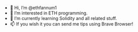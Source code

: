 - 👋 Hi, I’m @ethfannum1
- 👀 I’m interested in ETH programming.
- 🌱 I’m currently learning Solidity and all related stuff.
- 📫 If you wish it you can send me tips using Brave Browser!

<!---
ethfannum1/ethfannum1 is a ✨ special ✨ repository because its `README.md` (this file) appears on your GitHub profile.
You can click the Preview link to take a look at your changes.
--->
